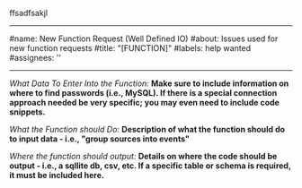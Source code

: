 ffsadfsakjl

---
#name: New Function Request (Well Defined IO)
#about: Issues used for new function requests
#title: "[FUNCTION]"
#labels: help wanted
#assignees: ''

---

*What Data To Enter Into the Function:* __Make sure to include information on where to find passwords (i.e., MySQL).  If there is a special connection approach needed be very specific; you may even need to include code snippets.__

*What the Function should Do:* __Description of what the function should do to input data - i.e., "group sources into events"__

*Where the function should output:* __Details on where the code should be output - i.e., a sqllite db, csv, etc.  If a specific table or schema is required, it must be included here.__
